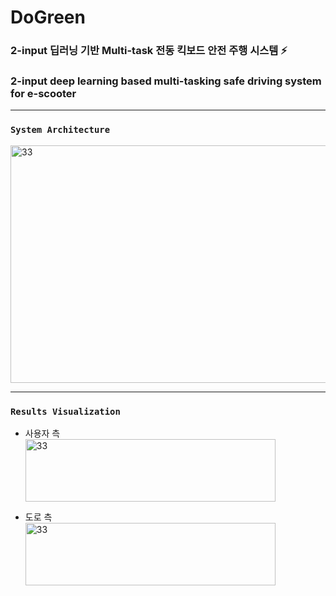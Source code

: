 # DoGreen
### 2-input 딥러닝 기반 Multi-task 전동 킥보드 안전 주행 시스템 :zap:
### 2-input deep learning based multi-tasking safe driving system for e-scooter 
___________

### ```System Architecture```

<img src="https://user-images.githubusercontent.com/86276347/208611279-b2bd110d-6879-4085-b000-992358454cc5.png" width="720px" height="380px" title="전체 시스템 구성도" alt="33"></img><br/>

_____________
### ```Results Visualization```

- 사용자 측
<br/><img src="https://user-images.githubusercontent.com/86276347/208611316-cf74246d-7728-4a80-8c9d-c4e2240099b1.png" width="400px" height="100px" title="정분류된 케이스" alt="33"></img><br/>

- 도로 측
<br/><img src="https://user-images.githubusercontent.com/86276347/208611337-01bbc8f5-9c10-4dab-a67b-1ae908c63ef2.png" width="400px" height="100px" title="정분류된 케이스" alt="33"></img><br/>
<br/>

